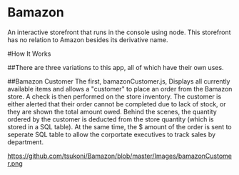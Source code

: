 # Bamazon

An interactive storefront that runs in the console using node. This storefront has no relation to Amazon besides its derivative name.

#How It Works

##There are three variations to this app, all of which have their own uses.

##Bamazon Customer The first, bamazonCustomer.js, Displays all currently available items and allows a "customer" to place an order from the Bamazon store. A check is then performed on the store inventory. The customer is either alerted that their order cannot be completed due to lack of stock, or they are shown the total amount owed. Behind the scenes, the quantity ordered by the customer is deducted from the store quantity (which is stored in a SQL table). At the same time, the $ amount of the order is sent to seperate SQL table to allow the corportate executives to track sales by department.

https://github.com/tsukoni/Bamazon/blob/master/Images/bamazonCustomer.png
